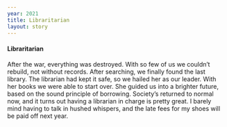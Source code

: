 ```yaml
---
year: 2021
title: Libraritarian
layout: story
---
```



#### Libraritarian

After the war, everything was destroyed. With so few of us we couldn’t rebuild, not without records. After searching, we finally found the last library. The librarian had kept it safe, so we hailed her as our leader. With her books we were able to start over. She guided us into a brighter future, based on the sound principle of borrowing. Society’s returned to normal now, and it turns out having a librarian in charge is pretty great. I barely mind having to talk in hushed whispers, and the late fees for my shoes will be paid off next year.
